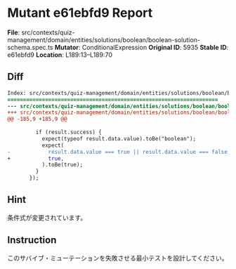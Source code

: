 # Mutant e61ebfd9 Report

**File**: src/contexts/quiz-management/domain/entities/solutions/boolean/boolean-solution-schema.spec.ts
**Mutator**: ConditionalExpression
**Original ID**: 5935
**Stable ID**: e61ebfd9
**Location**: L189:13–L189:70

## Diff

```diff
Index: src/contexts/quiz-management/domain/entities/solutions/boolean/boolean-solution-schema.spec.ts
===================================================================
--- src/contexts/quiz-management/domain/entities/solutions/boolean/boolean-solution-schema.spec.ts	original
+++ src/contexts/quiz-management/domain/entities/solutions/boolean/boolean-solution-schema.spec.ts	mutated #5935
@@ -185,9 +185,9 @@
 
         if (result.success) {
           expect(typeof result.data.value).toBe("boolean");
           expect(
-            result.data.value === true || result.data.value === false,
+            true,
           ).toBe(true);
         }
       });
```

## Hint

条件式が変更されています。

## Instruction

このサバイブ・ミューテーションを失敗させる最小テストを設計してください。
